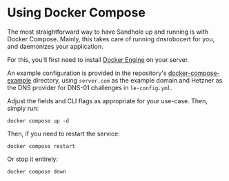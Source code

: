 # Using Docker Compose

The most straightforward way to have Sandhole up and running is with Docker Compose. Mainly, this takes care of running dnsrobocert for you, and daemonizes your application.

For this, you'll first need to install [Docker Engine](https://docs.docker.com/engine/install/) on your server.

An example configuration is provided in the repository's [docker-compose-example](https://github.com/EpicEric/sandhole/tree/main/docker-compose-example) directory, using `server.com` as the example domain and Hetzner as the DNS provider for DNS-01 challenges in `le-config.yml`.

Adjust the fields and CLI flags as appropriate for your use-case. Then, simply run:

```shell
docker compose up -d
```

Then, if you need to restart the service:

```shell
docker compose restart
```

Or stop it entirely:

```shell
docker compose down
```
